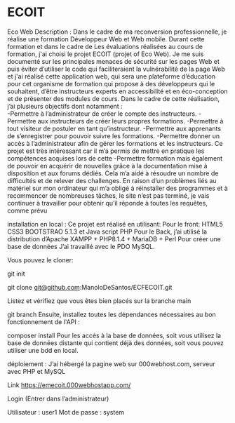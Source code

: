 # ECOIT

Eco Web
Description :
Dans le cadre de ma reconversion professionnelle, je réalise une formation Développeur Web et Web mobile. Durant cette formation et dans le cadre de Les évaluations réalisées au cours de formation, j'ai choisi le projet ECOIT (projet of Eco Web). Je me suis documenté sur les principales menaces de sécurité sur les pages Web et puis éviter d’utiliser le code qui faciliteraient la vulnérabilité de la page Web et j'ai réalisé cette application web, qui sera une plateforme d’éducation pour cet organisme de formation qui propose à des développeurs qui le souhaitent, d’être instructeurs experts en accessibilité et en éco-conception et de présenter des modules de cours. Dans le cadre de cette réalisation, j’ai plusieurs objectifs dont notamment :  
-Permettre à l’administrateur de créer le compte des instructeurs.
-Permettre aux instructeurs de créer leurs propres formations.
-Permettre à tout visiteur de postuler en tant qu’instructeur.
-Permettre aux apprenants de s’enregistrer pour pouvoir suivre les formations.
-Permettre donner un accès à l’administrateur afin de gérer les formations et les instructeurs.
Ce projet est très intéressant car il m’a permis de mettre en pratique les compétences acquises lors de cette -Permettre formation mais également de pouvoir en acquérir de nouvelles grâce à la documentation mise à disposition et aux forums dédiés. Cela m’a aidé à résoudre un nombre de difficultés et de relever des challenges.
En raison d’un problèmes liés au matériel sur mon ordinateur qui m’a obligé à réinstaller des programmes et à recommencer de nombreuses tâches, le site n’est pas terminé, je vais continuer à travailler pour obtenir qu’il réponde à toutes les requêtes, comme prévu

installation en local :
Ce projet est réalisé en utilisant:
Pour le front: HTML5 CSS3 BOOTSTRAO 5.1.3 et Java script PHP
Pour le Back, j’ai utilisé la distribution d’Apache XAMPP + PHP8.1.4 + MariaDB + Perl
Pour créer une base de données J’ai travaillé avec le PDO MySQL.

Vous pouvez le cloner:

git init

git clone git@github.com:ManoloDeSantos/ECFECOIT.git

Listez et vérifiez que vous êtes bien placés sur la branche main

git branch
Ensuite, installez toutes les dépendances nécessaires au bon fonctionnement de l'API :

composer install
Pour les accés à la base de données, soit vous utilisez la base de données distante qui contient déjà des données, soit vous pouvez utiliser une bdd en local.

déploiement :
J’ai hébergé la pagine web sur 000webhost.com, serveur avec PHP et MySQL

Link https://emecoit.000webhostapp.com/

Login (Entrer dans l’administrateur)

Utilisateur : user1
Mot de passe : system
